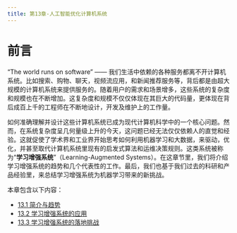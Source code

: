 ```yaml
---
title: 第13章-人工智能优化计算机系统
---
```


# 前言

“The world runs on software” —— 我们生活中依赖的各种服务都离不开计算机系统。比如搜索、购物、聊天，视频流应用，和新闻推荐服务等，背后都是由超大规模的计算机系统来提供服务的。随着用户的需求和场景增多，这些系统的复杂度和规模也在不断增加。这复杂度和规模不仅仅体现在其巨大的代码量，更体现在背后成百上千的工程师在不断地设计，开发及维护上的工作量。

如何准确理解并设计这些计算机系统已成为现代计算机科学中的一个核心问题。然而，在系统复杂度呈几何量级上升的今天，这问题已经无法仅仅依赖人的直觉和经验。这就促使了学术界和工业界开始思考如何利用机器学习和大数据，来驱动，优化，并甚至取代计算机系统里现有的启发式算法和运维决策规则。这类系统被称为“**学习增强系统**”（Learning-Augmented Systems）。在这章节里，我们将介绍学习增强系统的趋势和几个代表性的工作。最后，我们也基于我们过去的科研和产品经验里，来总结学习增强系统为机器学习带来的新挑战。

本章包含以下内容：

- [13.1 简介与趋势](13.1-简介与趋势.md)
- [13.2 学习增强系统的应用](13.2-学习增强系统的应用.md)
- [13.3 学习增强系统的落地挑战](13.3-学习增强系统的落地挑战.md)